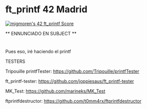 # ft_printf 42 Madrid

<a href="https://github.com/JaeSeoKim/badge42"><img src="https://badge42.vercel.app/api/v2/cl96t7c1700110gmirv4hhet0/project/2847353" alt="migmoren's 42 ft_printf Score" /></a>

**  ENNUNCIADO EN SUBJECT **
#

Pues eso, iré haciendo el printf

TESTERS

Tripouille printfTester: https://github.com/Tripouille/printfTester

ft_printf-tester: https://github.com/joppiesaus/ft_printf-tester

MK_Test: https://github.com/marineks/MK_Test

ftprintfdestructor: https://github.com/t0mm4rx/ftprintfdestructor
